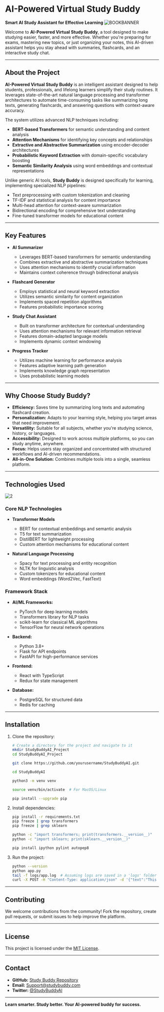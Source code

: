 # AI-Powered Virtual Study Buddy

**Smart AI Study Assistant for Effective Learning**
![BOOKBANNER](https://github.com/user-attachments/assets/bcd794d8-97c5-43a3-a47e-e364f15afea1)

Welcome to **AI-Powered Virtual Study Buddy**, a tool designed to make studying easier, faster, and more effective. Whether you're preparing for exams, mastering new topics, or just organizing your notes, this AI-driven assistant helps you stay ahead with summaries, flashcards, and an interactive study chat.

---

## **About the Project**

**AI-Powered Virtual Study Buddy** is an intelligent assistant designed to help students, professionals, and lifelong learners simplify their study routines. It leverages state-of-the-art natural language processing and transformer architectures to automate time-consuming tasks like summarizing long texts, generating flashcards, and answering questions with context-aware accuracy.

The system utilizes advanced NLP techniques including:
- **BERT-based Transformers** for semantic understanding and content analysis
- **Attention Mechanisms** for identifying key concepts and relationships
- **Extractive and Abstractive Summarization** using encoder-decoder architectures
- **Probabilistic Keyword Extraction** with domain-specific vocabulary boosting
- **Semantic Similarity Analysis** using word embeddings and contextual representations

Unlike generic AI tools, **Study Buddy** is designed specifically for learning, implementing specialized NLP pipelines:
- Text preprocessing with custom tokenization and cleaning
- TF-IDF and statistical analysis for content importance
- Multi-head attention for context-aware summarization
- Bidirectional encoding for comprehensive text understanding
- Fine-tuned transformer models for educational content

---

## Key Features

- **AI Summarizer**
  - Leverages BERT-based transformers for semantic understanding
  - Combines extractive and abstractive summarization techniques
  - Uses attention mechanisms to identify crucial information
  - Maintains context coherence through bidirectional analysis

- **Flashcard Generator**
  - Employs statistical and neural keyword extraction
  - Utilizes semantic similarity for content organization
  - Implements spaced repetition algorithms
  - Features probabilistic importance scoring

- **Study Chat Assistant**
  - Built on transformer architecture for contextual understanding
  - Uses attention mechanisms for relevant information retrieval
  - Features domain-adapted language models
  - Implements dynamic context windowing

- **Progress Tracker**
  - Utilizes machine learning for performance analysis
  - Features adaptive learning path generation
  - Implements knowledge graph representation
  - Uses probabilistic learning models

---

## **Why Choose Study Buddy?**

- **Efficiency:** Saves time by summarizing long texts and automating flashcard creation.  
- **Personalization:** Adapts to your learning style, helping you target areas that need improvement.  
- **Versatility:** Suitable for all subjects, whether you're studying science, history, or languages.  
- **Accessibility:** Designed to work across multiple platforms, so you can study anytime, anywhere.  
- **Focus:** Helps users stay organized and concentrated with structured workflows and AI-driven recommendations.  
- **All-in-One Solution:** Combines multiple tools into a single, seamless platform.

---

## Technologies Used
![2](https://github.com/user-attachments/assets/1fc4ed1f-f648-4ce0-b1d8-f21b8e73e31e)

### Core NLP Technologies
- **Transformer Models**
  - BERT for contextual embeddings and semantic analysis
  - T5 for text summarization
  - DistilBERT for lightweight processing
  - Custom attention mechanisms for educational content

- **Natural Language Processing**
  - Spacy for text processing and entity recognition
  - NLTK for linguistic analysis
  - Custom tokenizers for educational content
  - Word embeddings (Word2Vec, FastText)

### Framework Stack
- **AI/ML Frameworks:** 
  - PyTorch for deep learning models
  - Transformers library for NLP tasks
  - scikit-learn for classical ML algorithms
  - TensorFlow for neural network operations

- **Backend:** 
  - Python 3.8+
  - Flask for API endpoints
  - FastAPI for high-performance services

- **Frontend:** 
  - React with TypeScript
  - Redux for state management

- **Database:** 
  - PostgreSQL for structured data
  - Redis for caching

---

## Installation

1. Clone the repository:
   ```bash
   # Create a directory for the project and navigate to it
   mkdir StudyBuddyAI_Project
   cd StudyBuddyAI_Project

   git clone https://github.com/yourusername/StudyBuddyAI.git

   cd StudyBuddyAI

   python3 -m venv venv

   source venv/bin/activate  # For MacOS/Linux

   pip install --upgrade pip
   ```
2. Install dependencies:
   ```bash
   pip install -r requirements.txt
   pip freeze | grep transformers
   pip freeze | grep sklearn

   python -c "import transformers; print(transformers.__version__)"
   python -c "import sklearn; print(sklearn.__version__)"

   pip install ipython pylint autopep8
   ```
3. Run the project:
   ```bash
   python --version
   python app.py
   tail -f logs/app.log  # Assuming logs are saved in a 'logs' folder
   curl -X POST -H "Content-Type: application/json" -d '{"text":"This is a test input"}' http://127.0.0.1:5000/summarize
   ```

---

## Contributing

We welcome contributions from the community! Fork the repository, create pull requests, or submit issues to help improve the platform.

---

## License

This project is licensed under the [MIT License](LICENSE).

---

## Contact

- **GitHub:** [Study Buddy Repository](https://github.com/DanielMiller2000/AI-StudyBuddy)
- **Email:** Support@studybuddy.com  
- **Twitter:** [@StudyBuddyAI](https://x.com/study_buddyai_)  

---

**Learn smarter. Study better. Your AI-powered buddy for success.**
